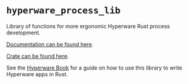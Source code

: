 # `hyperware_process_lib`

Library of functions for more ergonomic Hyperware Rust process development.

[Documentation can be found here](https://docs.rs/hyperware_process_lib).

[Crate can be found here](https://crates.io/crates/hyperware_process_lib).

See the [Hyperware Book](https://book.hyperware.ai) for a guide on how to use this library to write Hyperware apps in Rust.
